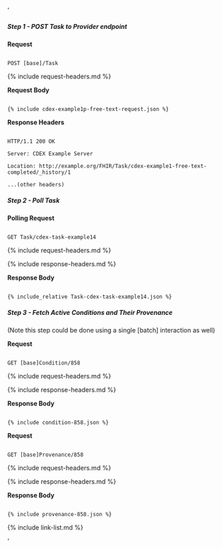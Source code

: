 '

  ##### Step 1 - POST Task to Provider endpoint


  **Request**

  ~~~

  POST [base]/Task

  ~~~


  {% include request-headers.md %}


  **Request Body**


  ~~~

  {% include cdex-example1p-free-text-request.json %}

  ~~~


  **Response Headers**


  ~~~

  HTTP/1.1 200 OK

  Server: CDEX Example Server

  Location: http://example.org/FHIR/Task/cdex-example1-free-text-completed/_history/1

  ...(other headers)

  ~~~


  ##### Step 2 - Poll Task


  **Polling Request**

  ~~~

  GET Task/cdex-task-example14

  ~~~


  {% include request-headers.md %}


  {% include response-headers.md %}


  **Response Body**


  ~~~

  {% include_relative Task-cdex-task-example14.json %}

  ~~~


  ##### Step 3 - Fetch Active Conditions and Their Provenance


  (Note this step could be done using a single [batch] interaction as well)


  **Request**

  ~~~

  GET [base]Condition/858

  ~~~


  {% include request-headers.md %}


  {% include response-headers.md %}


  **Response Body**


  ~~~

  {% include condition-858.json %}

  ~~~


  **Request**

  ~~~

  GET [base]Provenance/858

  ~~~


  {% include request-headers.md %}


  {% include response-headers.md %}


  **Response Body**


  ~~~

  {% include provenance-858.json %}

  ~~~


  {% include link-list.md %}

  '
